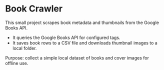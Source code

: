 
# Book Crawler

This small project scrapes book metadata and thumbnails from the Google Books API.

- It queries the Google Books API for configured tags.
- It saves book rows to a CSV file and downloads thumbnail images to a local folder.

Purpose: collect a simple local dataset of books and cover images for offline use.

